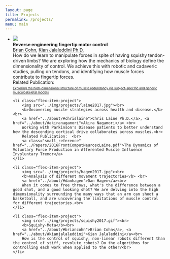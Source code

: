 ```yaml
---
layout: page
title: Projects
permalink: /projects/
menu: main
---
```


<style>
.small_reference {font-size:10px}
</style>

<ul class="flex-container">
	<li class="flex-item-project">
		<img src="../img/projects/cohn2017.gif"><br> <!-- the picture should be the project image -->
	  	<b>Reverse engineering fingertip motor control</b><br>
		<a href="../about/#briancohn">Brian Cohn</a>, <a href="../about/#kianjalaleddini">Kian Jalaleddini Ph.D.</a><br>
		How do we learn to manipulate forces in spite of having squishy tendon-driven limbs? We are exploring how the mechanics of biology define the dimensionality of control. We achieve this with robotic and cadaveric studies, pulling on tendons, and identifying how muscle forces contribute to fingertip forces.<br>
		Related Publication:<br>
		<a class="small_reference" href="../Papers/2015_JOB_Valero-Cuevas.pdf">Exploring the high-dimensional structure of muscle redundancy via subject-specific and generic musculoskeletal models</a>
	</li>

	<li class="flex-item-project">
		<img src="../img/projects/laine2017.jpg"><br>
		<b>Uncovering muscle strategies across health and disease.</b><br>
		<a href="../about/#chrislaine">Chris Laine Ph.D.</a>, <a href="../about/#akiranagamori">Akira Nagamori</a> <br>
		Working with Parkinson's Disease patients to better understand how the descending cortical drive collaborates across muscles.<br>
		Related Publication:  <br>
		<a class="small_reference" href="../Papers/2016FrontComputNeuroscLaine.pdf">The Dynamics of Voluntary Force Production in Afferented Muscle Influence Involuntary Tremor</a>
	</li>

	<li class="flex-item-project">
	  	<img src="../img/projects/hagen2017.jpg"><br>
	  	<b>Analysis of different movement trajectories</b> <br>
		<a href="../about/#danhagen">Dan Hagen</a><br>
		When it comes to free throws, what's the difference between a good shot, and a good looking shot? We are delving into the high dimensionality surrounding the many ways that an arm can shoot a basketball, and are uncovering the limitations of muscle control for different trajectories.<br>
	</li>

	<li class="flex-item-project">
		<img src="../img/projects/squishy2017.gif"><br>
		<b>Squishy-Meta</b><br>
		<a href="../about/#briancohn">Brian Cohn</a>, <a href="../about/#kianjalaleddini">Kian Jalaleddini</a><br>
		How is the control of squishy, non-linear robots different than the control of stiff, revolute robots? Do the algorithms for controlling each work when applied to the other?<br>
	</li>
</ul>

